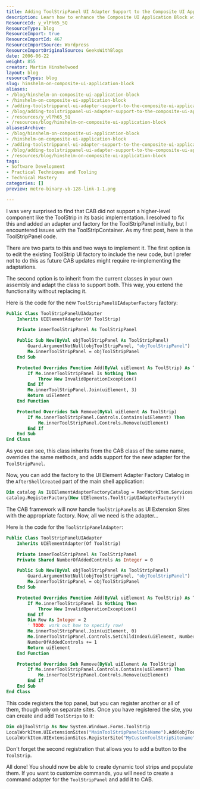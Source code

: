 ```yaml
---
title: Adding ToolStripPanel UI Adapter Support to the Composite UI Application Block
description: Learn how to enhance the Composite UI Application Block with ToolStripPanel support. Discover code solutions and best practices for UI adaptation.
ResourceId: y_vlPh65_5Q
ResourceType: blog
ResourceImport: true
ResourceImportId: 467
ResourceImportSource: Wordpress
ResourceImportOriginalSource: GeeksWithBlogs
date: 2006-06-22
weight: 855
creator: Martin Hinshelwood
layout: blog
resourceTypes: blog
slug: hinshelm-on-composite-ui-application-block
aliases:
- /blog/hinshelm-on-composite-ui-application-block
- /hinshelm-on-composite-ui-application-block
- /adding-toolstrippanel-ui-adapter-support-to-the-composite-ui-application-block
- /blog/adding-toolstrippanel-ui-adapter-support-to-the-composite-ui-application-block
- /resources/y_vlPh65_5Q
- /resources/blog/hinshelm-on-composite-ui-application-block
aliasesArchive:
- /blog/hinshelm-on-composite-ui-application-block
- /hinshelm-on-composite-ui-application-block
- /adding-toolstrippanel-ui-adapter-support-to-the-composite-ui-application-block
- /blog/adding-toolstrippanel-ui-adapter-support-to-the-composite-ui-application-block
- /resources/blog/hinshelm-on-composite-ui-application-block
tags:
- Software Development
- Practical Techniques and Tooling
- Technical Mastery
categories: []
preview: metro-binary-vb-128-link-1-1.png

---
```

I was very surprised to find that CAB did not support a higher-level component like the ToolStrip in its basic implementation. I resolved to fix this and added an adapter and factory for the ToolStripPanel initially, but I encountered issues with the ToolStripContainer. As my first post, here is the ToolStripPanel code.

There are two parts to this and two ways to implement it. The first option is to edit the existing ToolStrip UI factory to include the new code, but I prefer not to do this as future CAB updates might require re-implementing the adaptations.

The second option is to inherit from the current classes in your own assembly and adapt the class to support both. This way, you extend the functionality without replacing it.

Here is the code for the new `ToolStripPanelUIAdapterFactory` factory:

```vb
Public Class ToolStripPanelUIAdapter
    Inherits UIElementAdapter(Of ToolStrip)

    Private innerToolStripPanel As ToolStripPanel

    Public Sub New(ByVal objToolStripPanel As ToolStripPanel)
        Guard.ArgumentNotNull(objToolStripPanel, "objToolStripPanel")
        Me.innerToolStripPanel = objToolStripPanel
    End Sub

    Protected Overrides Function Add(ByVal uiElement As ToolStrip) As ToolStrip
        If Me.innerToolStripPanel Is Nothing Then
            Throw New InvalidOperationException()
        End If
        Me.innerToolStripPanel.Join(uiElement, 3)
        Return uiElement
    End Function

    Protected Overrides Sub Remove(ByVal uiElement As ToolStrip)
        If Me.innerToolStripPanel.Controls.Contains(uiElement) Then
            Me.innerToolStripPanel.Controls.Remove(uiElement)
        End If
    End Sub
End Class
```

As you can see, this class inherits from the CAB class of the same name, overrides the same methods, and adds support for the new adapter for the `ToolStripPanel`.

Now, you can add the factory to the UI Element Adapter Factory Catalog in the `AfterShellCreated` part of the main shell application:

```vb
Dim catalog As IUIElementAdapterFactoryCatalog = RootWorkItem.Services.Get(Of IUIElementAdapterFactoryCatalog)()
catalog.RegisterFactory(New UIElements.ToolStripUIAdapterFactory())
```

The CAB framework will now handle `ToolStripPanel`s as UI Extension Sites with the appropriate factory. Now, all we need is the adapter...

Here is the code for the `ToolStripPanelAdapter`:

```vb
Public Class ToolStripPanelUIAdapter
    Inherits UIElementAdapter(Of ToolStrip)

    Private innerToolStripPanel As ToolStripPanel
    Private Shared NumberOfAddedControls As Integer = 0

    Public Sub New(ByVal objToolStripPanel As ToolStripPanel)
        Guard.ArgumentNotNull(objToolStripPanel, "objToolStripPanel")
        Me.innerToolStripPanel = objToolStripPanel
    End Sub

    Protected Overrides Function Add(ByVal uiElement As ToolStrip) As ToolStrip
        If Me.innerToolStripPanel Is Nothing Then
            Throw New InvalidOperationException()
        End If
        Dim Row As Integer = 2
        ' TODO: work out how to specify row!
        Me.innerToolStripPanel.Join(uiElement, 0)
        Me.innerToolStripPanel.Controls.SetChildIndex(uiElement, NumberOfAddedControls + 1)
        NumberOfAddedControls += 1
        Return uiElement
    End Function

    Protected Overrides Sub Remove(ByVal uiElement As ToolStrip)
        If Me.innerToolStripPanel.Controls.Contains(uiElement) Then
            Me.innerToolStripPanel.Controls.Remove(uiElement)
        End If
    End Sub
End Class
```

This code registers the top panel, but you can register another or all of them, though only on separate sites. Once you have registered the site, you can create and add `ToolStrips` to it:

```vb
Dim objToolStrip As New System.Windows.Forms.ToolStrip
LocalWorkItem.UIExtensionSites("MainToolStripPanelSiteName").Add(objToolStrip)
LocalWorkItem.UIExtensionSites.RegisterSite("MyCustomToolStripSitename", objToolStrip)
```

Don't forget the second registration that allows you to add a button to the `ToolStrip`.

All done! You should now be able to create dynamic tool strips and populate them. If you want to customize commands, you will need to create a command adapter for the `ToolStripPanel` and add it to CAB.
